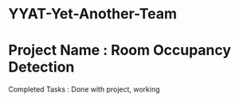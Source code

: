 # YYAT-Yet-Another-Team
# Project Name : Room Occupancy Detection

Completed Tasks :
Done with project, working

